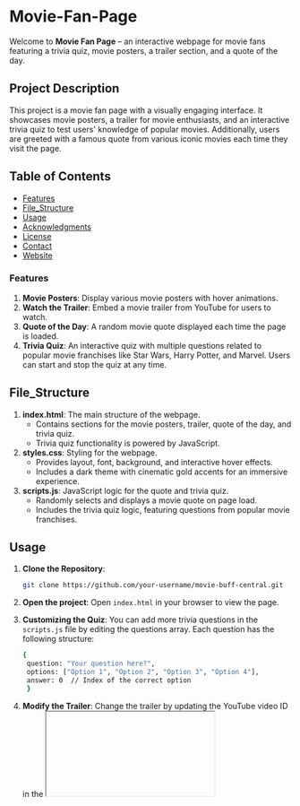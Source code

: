 # Movie-Fan-Page

Welcome to **Movie Fan Page** – an interactive webpage for movie fans featuring a trivia quiz, movie posters, a trailer section, and a quote of the day.

## Project Description

This project is a movie fan page with a visually engaging interface. It showcases movie posters, a trailer for movie enthusiasts, and an interactive trivia quiz to test users' knowledge of popular movies. Additionally, users are greeted with a famous quote from various iconic movies each time they visit the page.

## Table of Contents

- [Features](#features)
- [File_Structure](#file_structure)
- [Usage](#usage)
- [Acknowledgments](#acknowledgments)
- [License](#license)
- [Contact](#contact)
- [Website](#website)


### Features

1. **Movie Posters**: Display various movie posters with hover animations.
2. **Watch the Trailer**: Embed a movie trailer from YouTube for users to watch.
3. **Quote of the Day**: A random movie quote displayed each time the page is loaded.
4. **Trivia Quiz**: An interactive quiz with multiple questions related to popular movie franchises like Star Wars, Harry Potter, and Marvel. Users can start and stop the quiz at any time.

## File_Structure

1. **index.html**: The main structure of the webpage.
    - Contains sections for the movie posters, trailer, quote of the day, and trivia quiz.
    - Trivia quiz functionality is powered by JavaScript.
2. **styles.css**: Styling for the webpage.
    - Provides layout, font, background, and interactive hover effects.
    - Includes a dark theme with cinematic gold accents for an immersive experience.
3. **scripts.js**: JavaScript logic for the quote and trivia quiz.
    - Randomly selects and displays a movie quote on page load.
    - Includes the trivia quiz logic, featuring questions from popular movie franchises.

## Usage

1. **Clone the Repository**:
   ```bash
   git clone https://github.com/your-username/movie-buff-central.git

2. **Open the project**:
   Open `index.html` in your browser to view the page.

3. **Customizing the Quiz**:
   You can add more trivia questions in the `scripts.js` file by editing the questions array. Each question has the following structure:
   ```bash
   {
    question: "Your question here?",
    options: ["Option 1", "Option 2", "Option 3", "Option 4"],
    answer: 0  // Index of the correct option
    }
   
4. **Modify the Trailer**:
   Change the trailer by updating the YouTube video ID in the <iframe> inside the `index.html` file.

## Acknowledgments
Developed by Ashok Kumar Soutapalli as part of a web development project to engage movie lovers with an immersive and interactive platform.

Feel free to fork, clone, and contribute!

This README file outlines the purpose, features, file structure, and usage of our project, making it ready for upload to GitHub.

   
